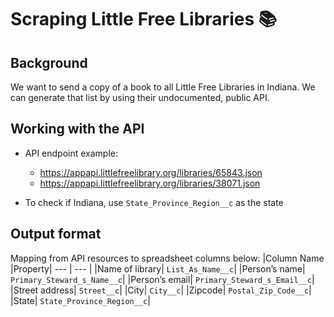# Scraping Little Free Libraries 📚

## Background
We want to send a copy of a book to all Little Free Libraries in Indiana. We can generate that list by using their undocumented, public API.

## Working with the API

* API endpoint example:
  * https://appapi.littlefreelibrary.org/libraries/65843.json
  * https://appapi.littlefreelibrary.org/libraries/38071.json

* To check if Indiana, use `State_Province_Region__c` as the state 


## Output format

Mapping from API resources to spreadsheet columns below:
|Column Name |Property|
--- | --- |
|Name of library|			`List_As_Name__c`|
|Person’s name|			`Primary_Steward_s_Name__c`|
|Person’s email|				`Primary_Steward_s_Email__c`|
|Street address|  `Street__c`|
|City|					`City__c`|
|Zipcode|				`Postal_Zip_Code__c`|
|State|					`State_Province_Region__c`|

